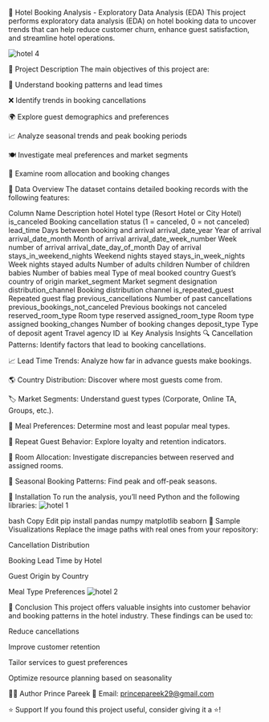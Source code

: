 🏨 Hotel Booking Analysis - Exploratory Data Analysis (EDA)
This project performs exploratory data analysis (EDA) on hotel booking data to uncover trends that can help reduce customer churn, enhance guest satisfaction, and streamline hotel operations.

![hotel 4](https://github.com/user-attachments/assets/9ef533f8-a6ac-4c8b-a4af-c6c38c16dd02)

📌 Project Description
The main objectives of this project are:

📅 Understand booking patterns and lead times

❌ Identify trends in booking cancellations

🌍 Explore guest demographics and preferences

📈 Analyze seasonal trends and peak booking periods

🍽️ Investigate meal preferences and market segments

🏨 Examine room allocation and booking changes

🧾 Data Overview
The dataset contains detailed booking records with the following features:

Column Name	Description
hotel	Hotel type (Resort Hotel or City Hotel)
is_canceled	Booking cancellation status (1 = canceled, 0 = not canceled)
lead_time	Days between booking and arrival
arrival_date_year	Year of arrival
arrival_date_month	Month of arrival
arrival_date_week_number	Week number of arrival
arrival_date_day_of_month	Day of arrival
stays_in_weekend_nights	Weekend nights stayed
stays_in_week_nights	Week nights stayed
adults	Number of adults
children	Number of children
babies	Number of babies
meal	Type of meal booked
country	Guest’s country of origin
market_segment	Market segment designation
distribution_channel	Booking distribution channel
is_repeated_guest	Repeated guest flag
previous_cancellations	Number of past cancellations
previous_bookings_not_canceled	Previous bookings not canceled
reserved_room_type	Room type reserved
assigned_room_type	Room type assigned
booking_changes	Number of booking changes
deposit_type	Type of deposit
agent	Travel agency ID
📊 Key Analysis Insights
🔍 Cancellation Patterns: Identify factors that lead to booking cancellations.

📈 Lead Time Trends: Analyze how far in advance guests make bookings.

🌎 Country Distribution: Discover where most guests come from.

🏷️ Market Segments: Understand guest types (Corporate, Online TA, Groups, etc.).

🍴 Meal Preferences: Determine most and least popular meal types.

🔁 Repeat Guest Behavior: Explore loyalty and retention indicators.

🛌 Room Allocation: Investigate discrepancies between reserved and assigned rooms.

📆 Seasonal Booking Patterns: Find peak and off-peak seasons.

🧰 Installation
To run the analysis, you’ll need Python and the following libraries:
![hotel 1](https://github.com/user-attachments/assets/584183cc-2a0d-4b2c-99df-2e15319cbe77)


bash
Copy
Edit
pip install pandas numpy matplotlib seaborn
📸 Sample Visualizations
Replace the image paths with real ones from your repository:

Cancellation Distribution

Booking Lead Time by Hotel

Guest Origin by Country

Meal Type Preferences
![hotel 2](https://github.com/user-attachments/assets/c6df08aa-483c-456b-997b-54bfc273daa8)

🧠 Conclusion
This project offers valuable insights into customer behavior and booking patterns in the hotel industry. These findings can be used to:

Reduce cancellations

Improve customer retention

Tailor services to guest preferences

Optimize resource planning based on seasonality

👨‍💻 Author
Prince Pareek
📧 Email: princepareek29@gmail.com

⭐ Support
If you found this project useful, consider giving it a ⭐!
